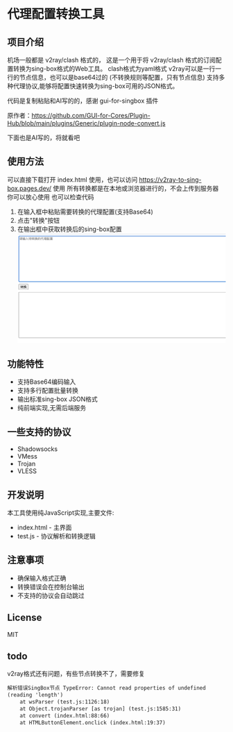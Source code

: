 # 代理配置转换工具

## 项目介绍
机场一般都是 v2ray/clash 格式的，
这是一个用于将 v2ray/clash 格式的订阅配置转换为sing-box格式的Web工具。
clash格式为yaml格式
v2ray可以是一行一行的节点信息，也可以是base64过的
(不转换规则等配置，只有节点信息)
支持多种代理协议,能够将配置快速转换为sing-box可用的JSON格式。

代码是复制粘贴和AI写的的，感谢 gui-for-singbox 插件

原作者：https://github.com/GUI-for-Cores/Plugin-Hub/blob/main/plugins/Generic/plugin-node-convert.js

下面也是AI写的，将就看吧

## 使用方法

可以直接下载打开 index.html 使用，也可以访问 https://v2ray-to-sing-box.pages.dev/ 使用
所有转换都是在本地或浏览器进行的，不会上传到服务器 你可以放心使用 也可以检查代码

1. 在输入框中粘贴需要转换的代理配置(支持Base64)
2. 点击"转换"按钮
3. 在输出框中获取转换后的sing-box配置
![效果图](1.png)

## 功能特性
- 支持Base64编码输入
- 支持多行配置批量转换
- 输出标准sing-box JSON格式
- 纯前端实现,无需后端服务

## 一些支持的协议
- Shadowsocks
- VMess
- Trojan
- VLESS

## 开发说明
本工具使用纯JavaScript实现,主要文件:
- index.html - 主界面
- test.js - 协议解析和转换逻辑

## 注意事项
- 确保输入格式正确
- 转换错误会在控制台输出
- 不支持的协议会自动跳过

## License
MIT

## todo
v2ray格式还有问题，有些节点转换不了，需要修复
```
解析错误SingBox节点 TypeError: Cannot read properties of undefined (reading 'length')
    at wsParser (test.js:1126:18)
    at Object.trojanParser [as trojan] (test.js:1585:31)
    at convert (index.html:88:66)
    at HTMLButtonElement.onclick (index.html:19:37)
```
